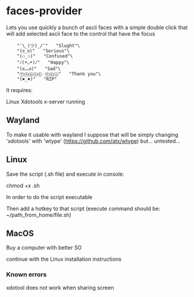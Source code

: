 # faces-provider

Lets you use quickly a bunch of ascii faces with a simple double click that will add selected ascii face to the control that have the focus

        "¯\_(ツ)_/¯"   "Slught"\
        "(ಠ_ಠ)"   "Serious"\
        "(⚆_⚆)"   "Confused"\
        "ﾉ(•◡•)ﾉ"   "Happy"\
        "(ಠ︹ಠ)"   "Sad"\
        "Ⓣⓗⓐⓝⓚ Ⓨⓞⓤ"   "Thank you"\
        "(✖_✖)"   "RIP"

It requires:

Linux
Xdotools
x-server running

## Wayland

To make it usable with wayland I suppose that will be simply changing 'xdotools' with 'wtype' (https://github.com/atx/wtype) but... untested...

## Linux

Save the script (.sh file) and execute in console:

chmod +x <file>.sh

In order to do the script executable

Then add a hotkey to that script (execute command should be: ~/path_from_home/file.sh)

## MacOS

Buy a computer with better SO

continue with the Linux installation instructions

### Known errors

xdotool does not work when sharing screen
